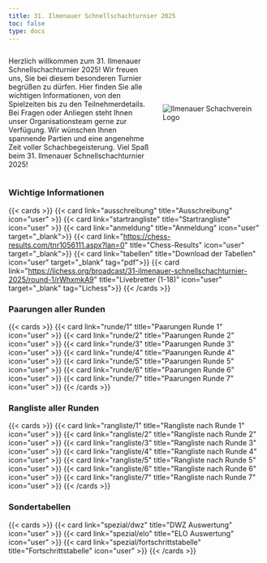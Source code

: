 ```yaml
---
title: 31. Ilmenauer Schnellschachturnier 2025
toc: false
type: docs
---
```


<style>
  @media (max-width: 600px) {
    .desktop-only {
      display: none;
    }
  }
</style>


<div style="display: flex; align-items: center;">
  <div style="flex: 1; padding-right: 20px;">
    <p>Herzlich willkommen zum 31. Ilmenauer Schnellschachturnier 2025! Wir freuen uns, Sie bei diesem besonderen Turnier begrüßen zu dürfen. Hier finden Sie alle wichtigen Informationen, von den Spielzeiten bis zu den Teilnehmerdetails. Bei Fragen oder Anliegen steht Ihnen unser Organisationsteam gerne zur Verfügung. Wir wünschen Ihnen spannende Partien und eine angenehme Zeit voller Schachbegeisterung. Viel Spaß beim 31. Ilmenauer Schnellschachturnier 2025!</p>
  </div>
  <div style="flex-shrink: 0;">
    <img src="/IlmenauerSV.png" alt="Ilmenauer Schachverein Logo" style="max-width: 200px;" class="desktop-only">
  </div>
</div>





### Wichtige Informationen

{{< cards >}}
{{< card link="ausschreibung" title="Ausschreibung" icon="user" >}}
{{< card link="startrangliste" title="Startrangliste" icon="user" >}}
{{< card link="anmeldung" title="Anmeldung" icon="user" target="_blank">}}
{{< card link="https://chess-results.com/tnr1056111.aspx?lan=0" title="Chess-Results" icon="user" target="_blank">}}
{{< card link="tabellen" title="Download der Tabellen" icon="user" target="_blank" tag="pdf">}}
{{< card link="https://lichess.org/broadcast/31-ilmenauer-schnellschachturnier-2025/round-1/rWhxmkA9" title="Livebretter (1-18)" icon="user" target="_blank" tag="Lichess">}}
{{< /cards >}}

### Paarungen aller Runden

{{< cards >}}
{{< card link="runde/1" title="Paarungen Runde 1" icon="user" >}}
{{< card link="runde/2" title="Paarungen Runde 2" icon="user" >}}
{{< card link="runde/3" title="Paarungen Runde 3" icon="user" >}}
{{< card link="runde/4" title="Paarungen Runde 4" icon="user" >}}
{{< card link="runde/5" title="Paarungen Runde 5" icon="user" >}}
{{< card link="runde/6" title="Paarungen Runde 6" icon="user" >}}
{{< card link="runde/7" title="Paarungen Runde 7" icon="user" >}}
{{< /cards >}}

### Rangliste aller Runden

{{< cards >}}
{{< card link="rangliste/1" title="Rangliste nach Runde 1" icon="user" >}}
{{< card link="rangliste/2" title="Rangliste nach Runde 2" icon="user" >}}
{{< card link="rangliste/3" title="Rangliste nach Runde 3" icon="user" >}}
{{< card link="rangliste/4" title="Rangliste nach Runde 4" icon="user" >}}
{{< card link="rangliste/5" title="Rangliste nach Runde 5" icon="user" >}}
{{< card link="rangliste/6" title="Rangliste nach Runde 6" icon="user" >}}
{{< card link="rangliste/7" title="Rangliste nach Runde 7" icon="user" >}}
{{< /cards >}}

### Sondertabellen

{{< cards >}}
{{< card link="spezial/dwz" title="DWZ Auswertung" icon="user" >}}
{{< card link="spezial/elo" title="ELO Auswertung" icon="user" >}}
{{< card link="spezial/fortschrittstabelle" title="Fortschrittstabelle" icon="user" >}}
{{< /cards >}}

